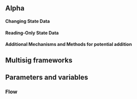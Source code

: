 
## Alpha

#### Changing State Data


#### Reading-Only State Data


#### Additional Mechanisms and Methods for potential addition


## Multisig frameworks


## Parameters and variables


### Flow
